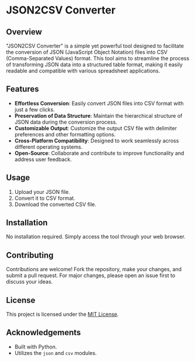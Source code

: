 # JSON2CSV Converter

## Overview
"JSON2CSV Converter" is a simple yet powerful tool designed to facilitate the conversion of JSON (JavaScript Object Notation) files into CSV (Comma-Separated Values) format. This tool aims to streamline the process of transforming JSON data into a structured table format, making it easily readable and compatible with various spreadsheet applications.

## Features
- **Effortless Conversion**: Easily convert JSON files into CSV format with just a few clicks.
- **Preservation of Data Structure**: Maintain the hierarchical structure of JSON data during the conversion process.
- **Customizable Output**: Customize the output CSV file with delimiter preferences and other formatting options.
- **Cross-Platform Compatibility**: Designed to work seamlessly across different operating systems.
- **Open-Source**: Collaborate and contribute to improve functionality and address user feedback.

## Usage
1. Upload your JSON file.
2. Convert it to CSV format.
3. Download the converted CSV file.

## Installation
No installation required. Simply access the tool through your web browser.

## Contributing
Contributions are welcome! Fork the repository, make your changes, and submit a pull request. For major changes, please open an issue first to discuss your ideas.

## License
This project is licensed under the [MIT License](LICENSE).

## Acknowledgements
- Built with Python.
- Utilizes the `json` and `csv` modules.
